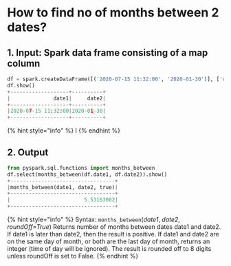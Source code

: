# How to find no of months between 2 dates?

## 1.  Input:  Spark data frame consisting of a map column 

```python
df = spark.createDataFrame([('2020-07-15 11:32:00', '2020-01-30')], ['date1', 'date2'])
df.show()
+-------------------+----------+
|              date1|     date2|
+-------------------+----------+
|2020-07-15 11:32:00|2020-01-30|
+-------------------+----------+
```

{% hint style="info" %}
I
{% endhint %}

## 2.  Output

```python
from pyspark.sql.functions import months_between
df.select(months_between(df.date1, df.date2)).show()
+----------------------------------+
|months_between(date1, date2, true)|
+----------------------------------+
|                        5.53163082|
+----------------------------------+
```

{% hint style="info" %}
Syntax:  `months_between`\(_date1_, _date2_,  _roundOff=True_\)                                                                                                                             Returns number of months between dates date1 and date2. If date1 is later than date2, then the result is positive. If date1 and date2 are on the same day of month, or both are the last day of month, returns an integer \(time of day will be ignored\). The result is rounded off to 8 digits unless roundOff is set to False.
{% endhint %}

